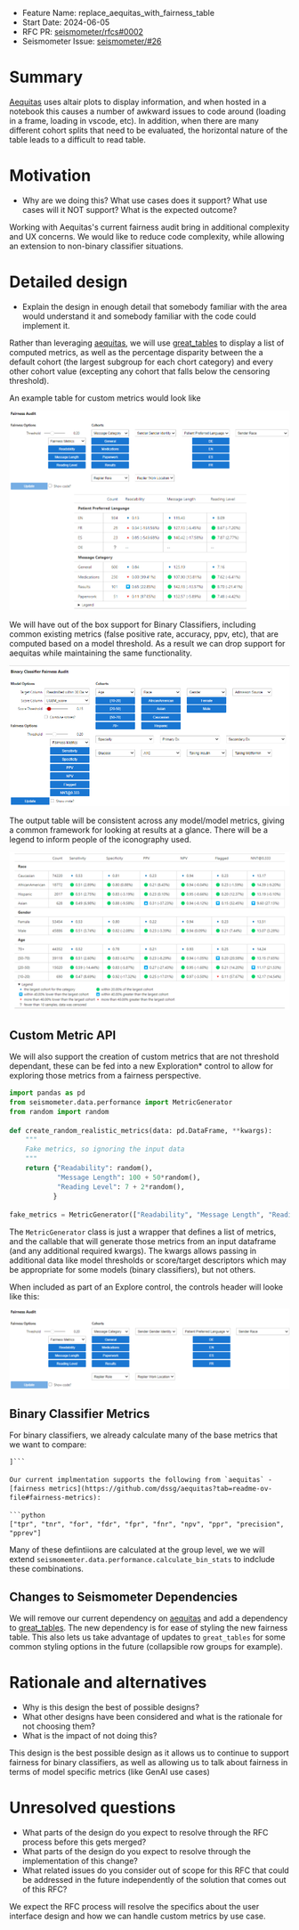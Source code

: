 - Feature Name: replace_aequitas_with_fairness_table
- Start Date: 2024-06-05
- RFC PR: [seismometer/rfcs#0002](https://github.com/epic-open-source/seismometer-rfcs/pull/2)
- Seismometer Issue: [seismometer/#26](https://github.com/epic-open-source/seismometer/issues/26)

# Summary
[summary]: #summary

[Aequitas](https://github.com/dssg/aequitas) uses altair plots to display information, and when hosted in a notebook this causes a number of awkward issues to code around (loading in a frame, loading in vscode, etc). In addition, when there are many different cohort splits that need to be evaluated, the horizontal nature of the table leads to a difficult to read table. 

# Motivation
[motivation]: #motivation

* Why are we doing this? What use cases does it support? What use cases will it NOT support? What is the expected outcome? 

Working with Aequitas's current fairness audit bring in additional complexity and UX concerns. We would like to reduce code complexity, while allowing an extension to non-binary classifier situations. 

# Detailed design
[design]: #design

* Explain the design in enough detail that somebody familiar with the area would understand it and somebody familiar with the code could implement it.

Rather than leveraging [aequitas](https://github.com/dssg/aequitas), we will use [great_tables](https://github.com/posit-dev/great-tables) to display a list of computed metrics, as well as the percentage disparity between the a default cohort (the largest subgroup for each chort category) and every other cohort value (excepting any cohort that falls below the censoring threshold).

An example table for custom metrics would look like

![Fairness table for GenAI use case](fairness_genai.png)

We will have out of the box support for Binary Classifiers, including common existing metrics (false positive rate, accuracy, ppv, etc), that are computed based on a model threshold. As a result we can drop support for aequitas while maintaining the same functionality.

![Fairness Options for Binary Classifier](fairness_header_binary_classifier.png)

The output table will be consistent across any model/model metrics, giving a common framework for looking at results at a glance.  There will be a legend to inform people of the iconography used.

![Fairness Table for Binary Classier](fairness_table_binary_classifier.png)


## Custom Metric API

We will also support the creation of custom metrics that are not threshold dependant, these can be fed into a new Exploration* control to allow for exploring those metrics from a fairness perspective. 

```python
import pandas as pd
from seismometer.data.performance import MetricGenerator
from random import random

def create_random_realistic_metrics(data: pd.DataFrame, **kwargs):
    """
    Fake metrics, so ignoring the input data
    """
    return {"Readability": random(),
            "Message Length": 100 + 50*random(),
            "Reading Level": 7 + 2*random(),
           }

fake_metrics = MetricGenerator(["Readability", "Message Length", "Reading Level",] create_random_realistic_metrics)
```

The `MetricGenerator` class is just a wrapper that defines a list of metrics, and the callable that will generate those metrics from an input dataframe (and any additional required kwargs). The kwargs allows passing in additional data like model thresholds or score/target descriptors which may be appropriate for some models (binary classifiers), but not others. 

When included as part of an Explore control, the controls header will looke like this:

![Explore control header for non-threshold metrics](fairness_header_non_binary_classifier.png)

## Binary Classifier Metrics

For binary classifiers, we already calculate many of the base metrics that we want to compare:

```["TP", "FP", "TN", "FN", "Accuracy", "Sensitivity","Specificity", "PPV", "NPV", "Flagged", "LR+", "NetBenefitScore","NNT@0.33"
]```

Our current implmentation supports the following from `aequitas` - [fairness metrics](https://github.com/dssg/aequitas?tab=readme-ov-file#fairness-metrics): 

```python
["tpr", "tnr", "for", "fdr", "fpr", "fnr", "npv", "ppr", "precision", "pprev"]
```

Many of these defintiions are calculated at the group level, we we will extend `seismomemter.data.performance.calculate_bin_stats` to indclude these combinations. 


## Changes to Seismometer Dependencies
We will remove our current dependency on [aequitas](https://github.com/dssg/aequitas) and add a dependency to [great_tables](https://github.com/posit-dev/great-tables). The new dependency is for ease of styling the new fairness table. This also lets us take advantage of updates to `great_tables` for some common styling options in the future (collapsible row groups for example).

# Rationale and alternatives
[rationale-and-alternatives]: #rationale-and-alternatives

- Why is this design the best of possible designs?
- What other designs have been considered and what is the rationale for not choosing them?
- What is the impact of not doing this?

This design is the best possible design as it allows us to continue to support fairness for binary classifiers, as well as allowing us to talk about fairness in terms of model specific metrics (like GenAI use cases)

# Unresolved questions
[unresolved-questions]: #unresolved-questions

- What parts of the design do you expect to resolve through the RFC process before this gets merged?
- What parts of the design do you expect to resolve through the implementation of this change?
- What related issues do you consider out of scope for this RFC that could be addressed in the future independently of the solution that comes out of this RFC?

We expect the RFC process will resolve the specifics about the user interface design and how we can handle custom metrics by use case. 